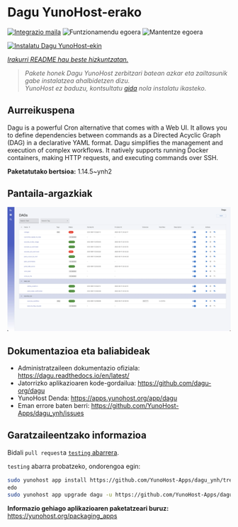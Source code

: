 <!--
Ohart ongi: README hau automatikoki sortu da <https://github.com/YunoHost/apps/tree/master/tools/readme_generator>ri esker
EZ editatu eskuz.
-->

# Dagu YunoHost-erako

[![Integrazio maila](https://dash.yunohost.org/integration/dagu.svg)](https://ci-apps.yunohost.org/ci/apps/dagu/) ![Funtzionamendu egoera](https://ci-apps.yunohost.org/ci/badges/dagu.status.svg) ![Mantentze egoera](https://ci-apps.yunohost.org/ci/badges/dagu.maintain.svg)

[![Instalatu Dagu YunoHost-ekin](https://install-app.yunohost.org/install-with-yunohost.svg)](https://install-app.yunohost.org/?app=dagu)

*[Irakurri README hau beste hizkuntzatan.](./ALL_README.md)*

> *Pakete honek Dagu YunoHost zerbitzari batean azkar eta zailtasunik gabe instalatzea ahalbidetzen dizu.*  
> *YunoHost ez baduzu, kontsultatu [gida](https://yunohost.org/install) nola instalatu ikasteko.*

## Aurreikuspena

Dagu is a powerful Cron alternative that comes with a Web UI. It allows you to define dependencies between commands as a Directed Acyclic Graph (DAG) in a declarative YAML format. Dagu simplifies the management and execution of complex workflows. It natively supports running Docker containers, making HTTP requests, and executing commands over SSH.


**Paketatutako bertsioa:** 1.14.5~ynh2

## Pantaila-argazkiak

![Dagu(r)en pantaila-argazkia](./doc/screenshots/screenshot.png)

## Dokumentazioa eta baliabideak

- Administratzaileen dokumentazio ofiziala: <https://dagu.readthedocs.io/en/latest/>
- Jatorrizko aplikazioaren kode-gordailua: <https://github.com/dagu-org/dagu>
- YunoHost Denda: <https://apps.yunohost.org/app/dagu>
- Eman errore baten berri: <https://github.com/YunoHost-Apps/dagu_ynh/issues>

## Garatzaileentzako informazioa

Bidali `pull request`a [`testing` abarrera](https://github.com/YunoHost-Apps/dagu_ynh/tree/testing).

`testing` abarra probatzeko, ondorengoa egin:

```bash
sudo yunohost app install https://github.com/YunoHost-Apps/dagu_ynh/tree/testing --debug
edo
sudo yunohost app upgrade dagu -u https://github.com/YunoHost-Apps/dagu_ynh/tree/testing --debug
```

**Informazio gehiago aplikazioaren paketatzeari buruz:** <https://yunohost.org/packaging_apps>
